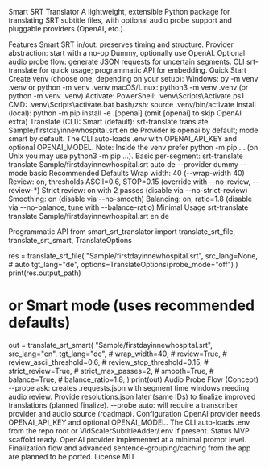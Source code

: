 Smart SRT Translator
A lightweight, extensible Python package for translating SRT subtitle files, with optional audio probe support and pluggable providers (OpenAI, etc.).

Features
Smart SRT in/out: preserves timing and structure.
Provider abstraction: start with a no-op Dummy, optionally use OpenAI.
Optional audio probe flow: generate JSON requests for uncertain segments.
CLI srt-translate for quick usage; programmatic API for embedding.
Quick Start
Create venv (choose one, depending on your setup):
Windows: py -m venv .venv or python -m venv .venv
macOS/Linux: python3 -m venv .venv (or python -m venv .venv)
Activate:
PowerShell: .venv\Scripts\Activate.ps1
CMD: .venv\Scripts\activate.bat
bash/zsh: source .venv/bin/activate
Install (local): python -m pip install -e .[openai] (omit [openai] to skip OpenAI extra)
Translate (CLI):
Smart (default): srt-translate translate Sample/firstdayinnewhospital.srt en de
Provider is openai by default; mode smart by default.
The CLI auto-loads .env with OPENAI_API_KEY and optional OPENAI_MODEL.
Note: Inside the venv prefer python -m pip ... (on Unix you may use python3 -m pip ...).
Basic per-segment: srt-translate translate Sample/firstdayinnewhospital.srt auto de --provider dummy --mode basic
Recommended Defaults
Wrap width: 40 (--wrap-width 40)
Review: on, thresholds ASCII=0.6, STOP=0.15 (override with --no-review, --review-*)
Strict review: on with 2 passes (disable via --no-strict-review)
Smoothing: on (disable via --no-smooth)
Balancing: on, ratio=1.8 (disable via --no-balance, tune with --balance-ratio)
Minimal Usage
srt-translate translate Sample/firstdayinnewhospital.srt en de

Programmatic API
from smart_srt_translator import translate_srt_file, translate_srt_smart, TranslateOptions

res = translate_srt_file(
    "Sample/firstdayinnewhospital.srt",
    src_lang=None,  # auto
    tgt_lang="de",
    options=TranslateOptions(probe_mode="off")
)
print(res.output_path)

# or Smart mode (uses recommended defaults)
out = translate_srt_smart(
    "Sample/firstdayinnewhospital.srt",
    src_lang="en",
    tgt_lang="de",
    # wrap_width=40,
    # review=True,
    # review_ascii_threshold=0.6,
    # review_stop_threshold=0.15,
    # strict_review=True,
    # strict_max_passes=2,
    # smooth=True,
    # balance=True,
    # balance_ratio=1.8,
)
print(out)
Audio Probe Flow (Concept)
--probe ask: creates <output>.requests.json with segment time windows needing audio review.
Provide resolutions.json later (same IDs) to finalize improved translations (planned finalize).
--probe auto: will require a transcriber provider and audio source (roadmap).
Configuration
OpenAI provider needs OPENAI_API_KEY and optional OPENAI_MODEL.
The CLI auto-loads .env from the repo root or VidScalerSubtitleAdder/.env if present.
Status
MVP scaffold ready. OpenAI provider implemented at a minimal prompt level.
Finalization flow and advanced sentence-grouping/caching from the app are planned to be ported.
License
MIT